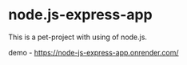# node.js-express-app
This is a pet-project with using of node.js.

demo - https://node-js-express-app.onrender.com/
